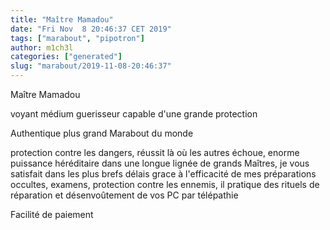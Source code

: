 ```yaml
---
title: "Maître Mamadou"
date: "Fri Nov  8 20:46:37 CET 2019"
tags: ["marabout", "pipotron"]
author: m1ch3l
categories: ["generated"]
slug: "marabout/2019-11-08-20:46:37"
---
```


Maître Mamadou

voyant médium guerisseur capable d'une grande protection

Authentique plus grand Marabout du monde

protection contre les dangers, réussit là où les autres échoue, enorme puissance héréditaire dans une longue lignée de grands Maîtres, je vous satisfait dans les plus brefs délais grace à l'efficacité de mes préparations occultes, examens, protection contre les ennemis, il pratique des rituels de réparation et désenvoûtement de vos PC par télépathie

Facilité de paiement

